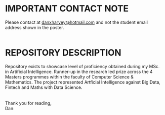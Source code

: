 #  IMPORTANT CONTACT NOTE  #
Please contact at danxharvey@hotmail.com and not the student email address shown in the poster.<br/><br/>
#  REPOSITORY DESCRIPTION  #
Repository exists to showcase level of proficiency obtained during my MSc. in Artificial Intelligence. Runner-up in the research led prize across the 4 Masters programmes within the faculty of Computer Science & Mathematics. The project represented Artficial Intelligence against Big Data, Fintech and Maths with Data Science.<br/><br/><br/>
Thank you for reading,<br/>
Dan
